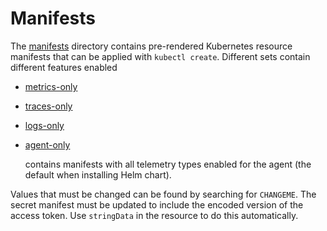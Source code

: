 # Manifests

The [manifests](manifests) directory contains pre-rendered Kubernetes resource manifests that can be applied with `kubectl create`. Different sets contain different features enabled

- [metrics-only](rendered/metrics-only)
- [traces-only](rendered/traces-only)
- [logs-only](rendered/logs-only)
- [agent-only](rendered/agent-only)

    contains manifests with all telemetry types enabled for the agent (the default when installing Helm chart).

Values that must be changed can be found by searching for `CHANGEME`. The secret manifest must be updated to include the encoded version of the access token. Use `stringData` in the resource to do this automatically.
